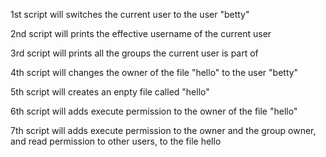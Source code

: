 1st script will switches the current user to the user "betty"

2nd script will prints the effective username of the current user

3rd script will prints all the groups the current user is part of

4th script will changes the owner of the file "hello" to the user "betty"

5th script will creates an enpty file called "hello"

6th script will adds execute permission to the owner of the file "hello"

7th script will adds execute permission to the owner and the group owner, and read permission to other users, to the file hello
